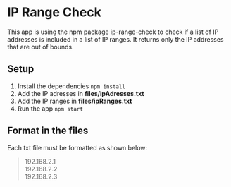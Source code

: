 # IP Range Check
This app is using the npm package ip-range-check to check if a list of IP addresses is included in a list of IP ranges. It returns only the IP addresses that are out of bounds.

## Setup
1. Install the dependencies `npm install`
2. Add the IP adresses in **files/ipAdresses.txt**
3. Add the IP ranges in **files/ipRanges.txt**
3. Run the app `npm start`

## Format in the files
Each txt file must be formatted as shown below:
> 192.168.2.1  
> 192.168.2.2  
> 192.168.2.3  